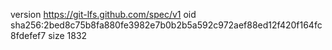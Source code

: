 version https://git-lfs.github.com/spec/v1
oid sha256:2bed8c75b8fa880fe3982e7b0b2b5a592c972aef88ed12f420f164fc8fdefef7
size 1832
